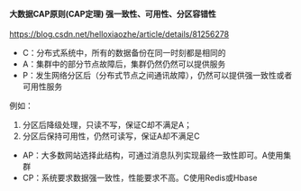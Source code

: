 #### 大数据CAP原则(CAP定理) 强一致性、可用性、分区容错性 
https://blog.csdn.net/helloxiaozhe/article/details/81256278

- C：分布式系统中，所有的数据备份在同一时刻都是相同的 
- A：集群中的部分节点故障后，集群仍然仍然可以提供服务 
- P：发生网络分区后（分布式节点之间通讯故障），仍然可以提供强一致性或者可用性服务 


例如：
1. 分区后降级处理，只读不写，保证C却不满足A；
1. 分区后保持可用性，仍然可读写，保证A却不满足C

- AP：大多数网站选择此结构，可通过消息队列实现最终一致性即可。A使用集群
- CP：系统要求数据强一致性，性能要求不高。C使用Redis或Hbase
